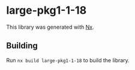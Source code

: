# large-pkg1-1-18

This library was generated with [Nx](https://nx.dev).

## Building

Run `nx build large-pkg1-1-18` to build the library.
